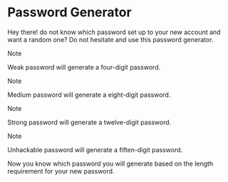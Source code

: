 # Password Generator
Hey there! do not know which password set up to your new account and want a random one?
Do not hesitate and use this password generator.

> [!NOTE]
> Weak password will generate a four-digit password.

> [!NOTE]
> Medium password will generate a eight-digit password.

> [!NOTE]
> Strong password will generate a twelve-digit password.

> [!NOTE]
> Unhackable password will generate a fiften-digit password.

Now you know which password you will generate based on the length requirement for your new password.

